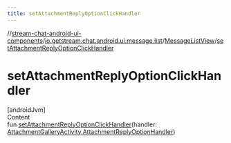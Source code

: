 ```yaml
---
title: setAttachmentReplyOptionClickHandler
---
```

//[stream-chat-android-ui-components](../../../index.md)/[io.getstream.chat.android.ui.message.list](../index.md)/[MessageListView](index.md)/[setAttachmentReplyOptionClickHandler](setAttachmentReplyOptionClickHandler.md)



# setAttachmentReplyOptionClickHandler  
[androidJvm]  
Content  
fun [setAttachmentReplyOptionClickHandler](setAttachmentReplyOptionClickHandler.md)(handler: [AttachmentGalleryActivity.AttachmentReplyOptionHandler](../../io.getstream.chat.android.ui.gallery/AttachmentGalleryActivity/AttachmentReplyOptionHandler/index.md))  



